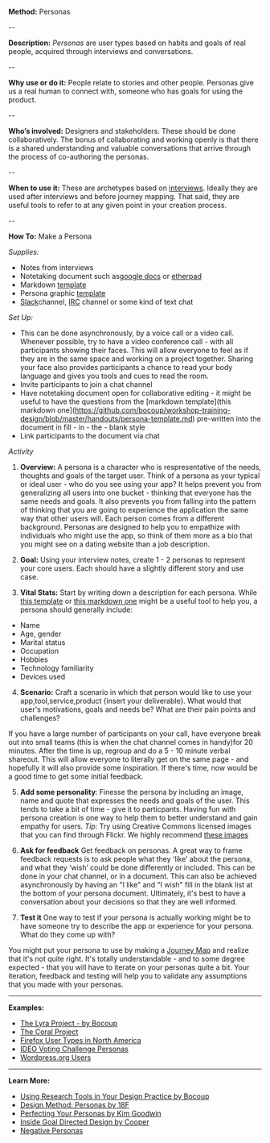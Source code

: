 **Method:**  Personas

--

**Description:** _Personas_ are user types based on habits and goals of real people, acquired through interviews and conversations.

--

**Why use or do it:** People relate to stories and other people. Personas give us a real human to connect with, someone who has goals for using the product.

--

**Who’s involved:** Designers and stakeholders. These should be done collaboratively. The bonus of collaborating and working openly is that there is a shared understanding and valuable conversations that arrive through the process of co-authoring the personas.

--

**When to use it:**  These are archetypes based on [interviews](https://github.com/bocoup/opendesignkit/wiki/Interviews). Ideally they are used after interviews and before journey mapping. That said, they are useful tools to refer to at any given point in your creation process.


--

**How To:** Make a Persona  

_Supplies:_
- Notes from interviews
- Notetaking document such as[google docs](https://www.google.com/docs/about/) or [etherpad](http://etherpad.org/)
- Markdown [template](https://github.com/bocoup/workshop-training-design/blob/master/handouts/persona-template.md)
- Persona graphic [template](https://github.com/bocoup/workshop-training-design/blob/master/handouts/persona-worksheet.png)
-  [Slack](https://slack.com/)channel, [IRC](https://en.wikipedia.org/wiki/Internet_Relay_Chat) channel or some kind of text chat 


_Set Up:_

-  This can be done asynchronously, by a voice call or a video call. Whenever possible, try to have a video conference call - with all participants showing their faces. This will allow everyone to feel as if they are in the same space and working on a project together. Sharing your face also provides participants a chance to read your body language and gives you tools and cues to read the room. 
-  Invite participants to join a chat channel
-   Have notetaking document open for collaborative editing - it might be useful to have the questions from the [markdown template](this markdown one](https://github.com/bocoup/workshop-training-design/blob/master/handouts/persona-template.md) pre-written into the document in fill - in - the - blank style 
-   Link participants to the document via chat

_Activity_ <br>

1. **Overview:** A persona is a character who is respresentative of the needs, thoughts and goals of the target user.  Think of a persona as your typical or ideal user - who do you see using your app? It helps prevent you from generalizing all users into one bucket - thinking that everyone has the same needs and goals. It also prevents you from falling into the pattern of thinking that you are going to experience the application the same way that other users will.  Each person comes from a different background. Personas are designed to help you to empathize with individuals who might use the app, so think of them more as a bio that you might see on a dating website than a job description. 

2. **Goal:** Using your interview notes, create 1 - 2 personas to represent your core users. Each should have a slightly different story and use case. 

3. **Vital Stats:** Start by writing down a description for each persona. While [this template](https://github.com/bocoup/workshop-training-design/blob/master/handouts/persona-worksheet.png) or [this markdown one](https://github.com/bocoup/workshop-training-design/blob/master/handouts/persona-template.md) might be a useful tool to help you, a persona should generally include:
  - Name
  - Age, gender
  - Marital status
  - Occupation
  - Hobbies
  - Technology familiarity 
  - Devices used  

4. **Scenario:** Craft a scenario in which that person would like to use your app,tool,service,product {insert your deliverable}. What would that user's motivations, goals and needs be? What are their pain points and challenges?

If you have a large number of participants on your call, have everyone break out into small teams (this is when the chat channel comes in handy)for 20 minutes. After the time is up, regroup and do a 5 - 10 minute verbal shareout. This will allow everyone to literally get on the same page - and hopefully it will also provide some inspiration. If there's time, now would be a good time to get some initial feedback. 

5. **Add some personality**: Finesse the persona by including an image, name and quote that expresses the needs and goals of the user. This tends to take a bit of time - give it to particpants. Having fun with persona creation is one way to help them to better understand and gain empathy for users.  *Tip:* Try using Creative Commons licensed images that you can find through Flickr. We highly recommend [these images](https://www.flickr.com/photos/wocintechchat/)

6. **Ask for feedback** Get feedback on personas. A great way to frame feedback requests is to ask people what they ‘like’ about the persona, and what they ‘wish’ could be done differently or included. This can be done in your chat channel, or in a document. This can also be achieved asynchronously by having an "I like" and "I wish" fill in the blank list at the bottom of your persona document. Ultimately, it's best to have a conversation about your decisions so that they are well informed.

7. **Test it**  One way to test if your persona is actually working might be to have someone try to describe the app or experience for your persona. What do they come up with?  

You might put your persona to use by making a [Journey Map](https://github.com/bocoup/opendesignkit/issues/46) and realize that it's  not quite right. It's totally understandable - and to some degree expected - that you will have to iterate  on your personas quite a bit. Your iteration, feedback and testing will help you to validate any assumptions that you made with your personas.


---

**Examples:**
* [The Lyra Project - by Bocoup](https://github.com/vega/lyra/search?q=persona&type=Issues&utf8=%E2%9C%93)
* [The Coral Project](https://coralproject.net/meet-our-users/)
* [Firefox User Types in North America](https://blog.mozilla.org/ux/2013/08/firefox-user-types-in-north-america/)
* [IDEO Voting Challenge Personas](https://challenges.openideo.com/blog/personas-for-concepts)
* [Wordpress.org Users](https://make.wordpress.org/docs/2014/04/21/admin-help-user-personas/)

---

**Learn More:**
* [Using Research Tools in Your Design Practice by Bocoup](https://bocoup.com/weblog/using-research-tools-in-your-design-practice-negotiating-to-actually-use-them)
* [Design Method: Personas by 18F](https://methods.18f.gov/personas/) 
* [Perfecting Your Personas by Kim Goodwin](https://articles.uie.com/perfecting_personas/)
* [Inside Goal Directed Design by Cooper](http://www.cooper.com/journal/2014/04/inside-goal-directed-design-a-two-part-conversation-with-alan-cooper)
* [Negative Personas](https://www.youandco.com.au/blog/why-do-i-need-negative-personas)
